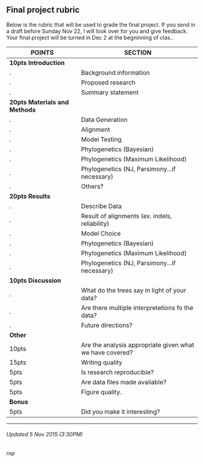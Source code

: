 ## Final project rubric
Below is the rubric that will be used to grade the final project.  If you send in a draft before Sunday Nov 22, I will look over for you and give feedback.  Your final project will be turned in Dec 2 at the begninning of clas..

POINTS                       | SECTION
-----------------------------|-------
**10pts Introduction**       | 
.                            |Background information
.                            |Proposed research
.                            |Summary statement
**20pts Materials and Methods** | 
 .                           |Data Generation
 .                           |Alignment
 .                           |Model Testing
 .                           |Phylogenetics (Bayesian)
 .                           |Phylogenetics (Maximum Likelihood)
 .                           |Phylogenetics (NJ, Parsimony...if necessary)
 .                           |Others?
**20pts Results**            | 
 .                           |Describe Data
 .                           |Result of alignments (ex. indels, reliability)
 .                           |Model Choice
 .                           |Phylogenetics (Bayesian)
 .                           |Phylogenetics (Maximum Likelihood)
 .                           |Phylogenetics (NJ, Parsimony...if necessary)
**10pts Discussion**         | 
 .                           |What do the trees say in light of your data?
 .                           |Are there multiple interpretetions fo the data?
 .                           |Future directions?
**Other**                    | 
10pts                        |Are the analysis appropriate given what we have covered?
15pts                        |Writing quality
5pts                         |Is research reproducible?
5pts                         |Are data files made available?
5pts                         |Figure quality. 
**Bonus**                    | 
5pts                         |Did you make it interesting?


*****
###### Updated 5 Nov 2015 (3:30PM)

###### rnp

